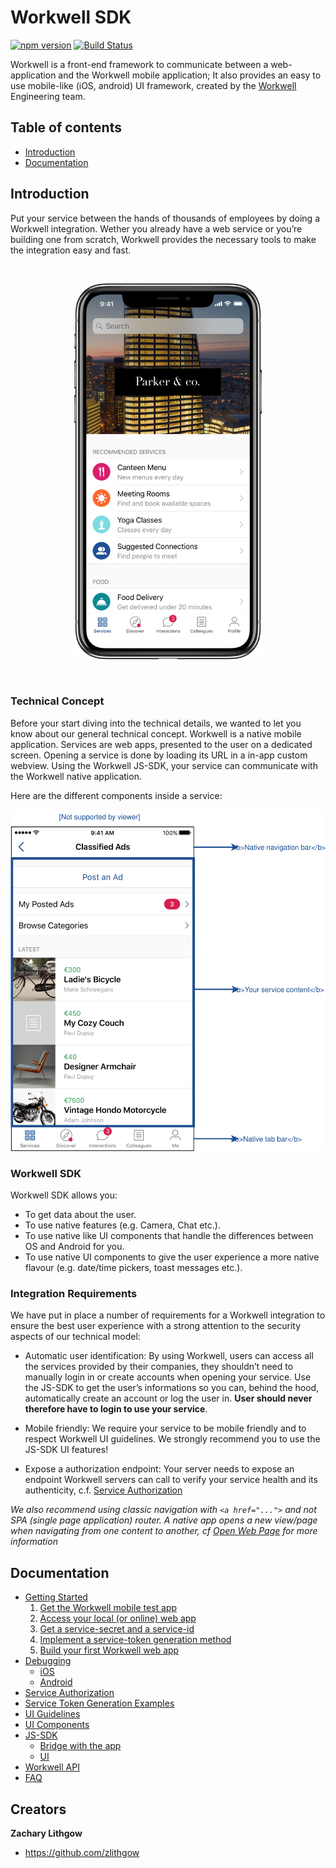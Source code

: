 # Workwell SDK

[![npm version](https://img.shields.io/npm/v/workwell.svg)](https://www.npmjs.com/package/workwell)
[![Build Status](https://travis-ci.org/Workwell/workwell.svg?branch=master)](https://travis-ci.org/Workwell/workwell)

Workwell is a front-end framework to communicate between a web-application and the Workwell mobile application; It also provides an easy to use mobile-like (iOS, android) UI framework, created by the [Workwell](https://www.workwell.io) Engineering team.


## Table of contents

* [Introduction](#introduction)
* [Documentation](#documentation)


## Introduction

Put your service between the hands of thousands of employees by doing a Workwell integration. Wether you already have a web service or you’re building one from scratch, Workwell provides the necessary tools to make the integration easy and fast.

<br/>
<p align="center"><img src="docs/images/Phone@2x.png" alt="drawing" width="300px"/></p>
<br/>

### Technical Concept

Before your start diving into the technical details, we wanted to let you know about our general technical concept. Workwell is a native mobile application. Services are web apps, presented to the user on a dedicated screen. Opening a service is done by loading its URL in a in-app custom webview. Using the Workwell JS-SDK, your service can communicate with the Workwell native application.

Here are the different components inside a service:

<p align="center"><img src="docs/images/service-components.svg" alt="drawing" width="600px"/></p>

### Workwell SDK

Workwell SDK allows you:

* To get data about the user.
* To use native features (e.g. Camera, Chat etc.).
* To use native like UI components that handle the differences between OS and Android for you.
* To use native UI components to give the user experience a more native flavour (e.g. date/time pickers, toast messages etc.).

### Integration Requirements

We have put in place a number of requirements for a Workwell integration to ensure the best user experience with a strong attention to the security aspects of our technical model:

* Automatic user identification: By using Workwell, users can access all the services provided by their companies, they shouldn’t need to manually login in or create accounts when opening your service. Use the JS-SDK to get the user’s informations so you can, behind the hood, automatically create an account or log the user in. **User should never therefore have to login to use your service**.

* Mobile friendly: We require your service to be mobile friendly and to respect Workwell UI guidelines. We strongly recommend you to use the JS-SDK UI features!

* Expose a authorization endpoint: Your server needs to expose an endpoint Workwell servers can call to verify your service health and its authenticity, c.f. [Service Authorization](docs/service-authorization.md)

*We also recommend using classic navigation with `<a href="...">` and not SPA (single page application) router. A native app opens a new view/page when navigating from one content to another, cf [Open Web Page](docs/js-sdk.md#openwebpage) for more information*


## Documentation

* [Getting Started](docs/getting-started.md) 
    1. [Get the Workwell mobile test app](docs/getting-started.md#workwell-mobile-test)
    2. [Access your local (or online) web app](docs/getting-started.md#access-web-app)
    3. [Get a service-secret and a service-id](docs/getting-started.md#service-secret-id)
    4. [Implement a service-token generation method](docs/getting-started.md#service-token)
    5. [Build your first Workwell web app](docs/getting-started.md#build-first)
* [Debugging](docs/debugging.md)
   * [iOS](docs/debugging.md#ios)
   * [Android](docs/debugging.md#android)
* [Service Authorization](docs/service-authorization.md)
* [Service Token Generation Examples](docs/service-token-examples.md)
* [UI Guidelines](docs/ui-guidelines.md)
* [UI Components](docs/ui-components.md)
* [JS-SDK](docs/js-sdk.md)
    * [Bridge with the app](docs/js-sdk.md#bridge-with-the-app)
    * [UI](docs/js-sdk.md#ui)
* [Workwell API](docs/api.md)
* [FAQ](docs/faq.md)


## Creators

**Zachary Lithgow**

* <https://github.com/zlithgow>

